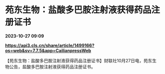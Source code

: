 # 苑东生物：盐酸多巴胺注射液获得药品注册证书

**2023-10-27 09:09**

**https://api3.cls.cn/share/article/1499166?os=web&sv=7.7.5&app=CailianpressWeb**

【苑东生物：盐酸多巴胺注射液获得药品注册证书】财联社10月27日电，苑东生物公告，盐酸多巴胺注射液获得药品注册证书。
